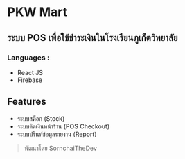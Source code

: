 # PKW Mart
## ระบบ POS เพื่อใช้ชำระเงินในโรงเรียนภูเก็ตวิทยาลัย
### Languages :
- React JS
- Firebase

## Features

- ระบบสต็อก (Stock)
- ระบบคิดเงินหน้าร้าน (POS Checkout)
- ระบบปริ้นท์ข้อมูลรายงาน (Report)


> พัฒนาโดย  SornchaiTheDev  






